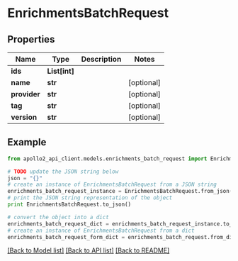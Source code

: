 # EnrichmentsBatchRequest


## Properties
Name | Type | Description | Notes
------------ | ------------- | ------------- | -------------
**ids** | **List[int]** |  | 
**name** | **str** |  | [optional] 
**provider** | **str** |  | [optional] 
**tag** | **str** |  | [optional] 
**version** | **str** |  | [optional] 

## Example

```python
from apollo2_api_client.models.enrichments_batch_request import EnrichmentsBatchRequest

# TODO update the JSON string below
json = "{}"
# create an instance of EnrichmentsBatchRequest from a JSON string
enrichments_batch_request_instance = EnrichmentsBatchRequest.from_json(json)
# print the JSON string representation of the object
print EnrichmentsBatchRequest.to_json()

# convert the object into a dict
enrichments_batch_request_dict = enrichments_batch_request_instance.to_dict()
# create an instance of EnrichmentsBatchRequest from a dict
enrichments_batch_request_form_dict = enrichments_batch_request.from_dict(enrichments_batch_request_dict)
```
[[Back to Model list]](../README.md#documentation-for-models) [[Back to API list]](../README.md#documentation-for-api-endpoints) [[Back to README]](../README.md)


